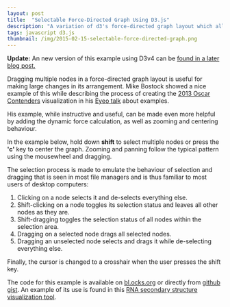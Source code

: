 ```yaml
---
layout: post
title:  "Selectable Force-Directed Graph Using D3.js"
description: "A variation of d3's force-directed graph layout which allows the simultaneous selection and dragging of multiple nodes, zooming and centering the view."
tags: javascript d3.js
thumbnail: /img/2015-02-15-selectable-force-directed-graph.png
---
```


**Update:** An new version of this example using D3v4 can be
[found in a later blog post.](/2017/04/29/d3v4-selectable-zoomable-force-directed-graph/)

Dragging multiple nodes in a force-directed graph layout is useful
for making large changes in its arrangement. Mike Bostock
showed a nice example of this while describing the process
of creating the [2013 Oscar
Contenders](http://www.nytimes.com/interactive/2013/02/20/movies/among-the-oscar-contenders-a-host-of-connections.html?_r=0)
visualization in his [Eyeo talk](http://vimeo.com/69448223) about examples.

His example, while instructive and useful, can be made even more
helpful by adding the dynamic force calculation, as well as zooming
and centering behaviour. 

In the example below, hold down **shift** to select multiple
nodes or press the **'c'** key to center the graph. Zooming and panning
follow the typical pattern using the mousewheel and dragging.

<div align='center' id="d3_selectable_force_directed_graph"></div>
<link rel="stylesheet" href="/css/d3_selectable_force_directed_graph.css">
<script src="/js/d3_selectable_force_directed_graph.js"></script>
<script>selectableForceDirectedGraph();</script>

The selection process is made to emulate the behaviour of selection
and dragging that is seen in most file managers and is thus familiar
to most users of desktop computers:

1. Clicking on a node selects it and de-selects everything else.
2. Shift-clicking on a node toggles its selection status and leaves
   all other nodes as they are.
3. Shift-dragging toggles the selection status of all nodes within
   the selection area.
4. Dragging on a selected node drags all selected nodes.
5. Dragging an unselected node selects and drags it while
   de-selecting everything else.

Finally, the cursor is changed to a crosshair when the user presses
the shift key.

The code for this example is available on [bl.ocks.org](http://bl.ocks.org/pkerpedjiev/0389e39fad95e1cf29ce) or
directly from [github gist](https://gist.github.com/pkerpedjiev/0389e39fad95e1cf29ce).
An example of its use is found in this [RNA secondary structure visualization tool](http://nibiru.tbi.univie.ac.at/forna/).


